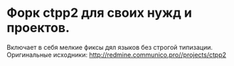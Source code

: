 # Форк ctpp2 для своих нужд и проектов. 
Включает в себя мелкие фиксы дял языков без строгой типизации. 
Оригинальные исходники: http://redmine.communico.pro//projects/ctpp2
